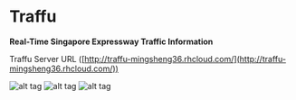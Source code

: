 # Traffu 
**Real-Time Singapore Expressway Traffic Information**

Traffu Server URL ([http://traffu-mingsheng36.rhcloud.com/](http://traffu-mingsheng36.rhcloud.com/))

![alt tag](https://lh3.googleusercontent.com/-5BpUMtjImP0/VQKLk-Iz_sI/AAAAAAAAATI/mBTF5CNYPq0/w286-h508-no/20150313000157%2B%281%29.jpg)
![alt tag](https://lh4.googleusercontent.com/-b3ZYgQPaetc/VQKLk2se-nI/AAAAAAAAATE/glWN1U9YsGY/w286-h508-no/20150313000157.jpg)
![alt tag](https://lh4.googleusercontent.com/-ukdKYQ72xMA/VQKLRWjI0RI/AAAAAAAAAS4/li-vseHFgPk/w438-h420-no/ss.PNG)


